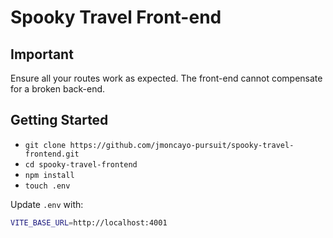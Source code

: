 # Spooky Travel Front-end

## Important

Ensure all your routes work as expected. The front-end cannot compensate for a broken back-end.

## Getting Started

- `git clone https://github.com/jmoncayo-pursuit/spooky-travel-frontend.git`
- `cd spooky-travel-frontend`
- `npm install`
- `touch .env`

Update `.env` with:

```bash
VITE_BASE_URL=http://localhost:4001



